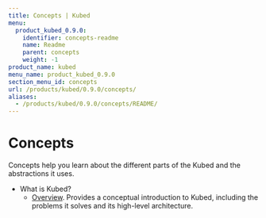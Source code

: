 ```yaml
---
title: Concepts | Kubed
menu:
  product_kubed_0.9.0:
    identifier: concepts-readme
    name: Readme
    parent: concepts
    weight: -1
product_name: kubed
menu_name: product_kubed_0.9.0
section_menu_id: concepts
url: /products/kubed/0.9.0/concepts/
aliases:
  - /products/kubed/0.9.0/concepts/README/
---
```


# Concepts

Concepts help you learn about the different parts of the Kubed and the abstractions it uses.

- What is Kubed?
  - [Overview](/products/kubed/0.9.0/concepts/what-is-kubed/overview). Provides a conceptual introduction to Kubed, including the problems it solves and its high-level architecture.
